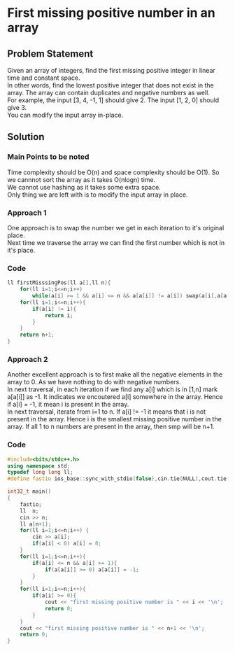 # First missing positive number in an array

## Problem Statement

Given an array of integers, find the first missing positive integer in linear time and constant space.  
In other words, find the lowest positive integer that does not exist in the array. The array can contain duplicates and negative numbers as well.  
For example, the input [3, 4, -1, 1] should give 2. The input [1, 2, 0] should give 3.  
You can modify the input array in-place.  

## Solution

### Main Points to be noted

Time complexity should be O(n) and space complexity should be O(1). So we cannnot sort the array as it takes O(nlogn) time.  
We cannot use hashing as it takes some extra space.  
Only thing we are left with is to modify the input array in place.  

### Approach 1 

One approach is to swap the number we get in each iteration to it's original place.  
Next time we traverse the array we can find the first number which is not in it's place.  

### Code

```cpp
ll firstMisssingPos(ll a[],ll n){
    for(ll i=1;i<=n;i++)
        while(a[i] >= 1 && a[i] <= n && a[a[i]] != a[i]) swap(a[i],a[a[i]);
    for(ll i=1;i<=n;i++){
        if(a[i] != i){
            return i;
        }
    }
    return n+1;
}
```

### Approach 2

Another excellent approach is to first make all the negative elements in the array to 0. As we have nothing to do with negative numbers.  
In next traversal, in each iteration if we find any a[i] which is in [1,n] mark a[a[i]] as -1. It indicates we encoutered a[i] somewhere in the 
array. Hence if a[i] = -1, it mean i is present in the array.   
In next traversal, iterate from i=1 to n. If a[i] != -1 it means that i is not present in the array. Hence i is the smallest missing positive
number in the array. If all 1 to n numbers are present in the array, then smp will be n+1.  

### Code

```cpp
#include<bits/stdc++.h>
using namespace std;
typedef long long ll;
#define fastio ios_base::sync_with_stdio(false),cin.tie(NULL),cout.tie(NULL)

int32_t main()
{
    fastio;
    ll  n;
    cin >> n;
    ll a[n+1];
    for(ll i=1;i<=n;i++) {
        cin >> a[i];
        if(a[i] < 0) a[i] = 0;   
    }
    for(ll i=1;i<=n;i++){
        if(a[i] <= n && a[i] >= 1){
            if(a[a[i]] >= 0) a[a[i]] = -1;
        }
    }
    for(ll i=1;i<=n;i++){
        if(a[i] >= 0){
            cout << "first missing positive number is " << i << '\n';
            return 0;
        }    
    }
    cout << "first missing positive number is " << n+1 << '\n';
    return 0;
}
```
